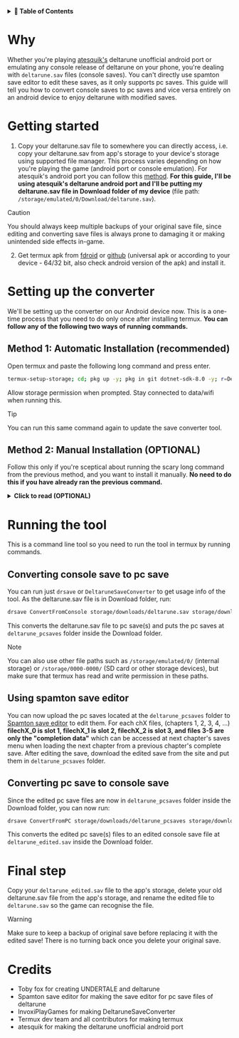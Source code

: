 <details>
  <summary><strong>📑 Table of Contents</strong></summary>

- [Why](#why)
- [Getting started](#getting-started)
- [Setting up the converter](#setting-up-the-converter)
  - [Method 1: Automatic Installation (recommended)](#method-1-automatic-installation-recommended)
  - [Method 2: Manual Installation (OPTIONAL)](#method-2-manual-installation-optional)
- [Running the tool](#running-the-tool)
  - [Converting console save to pc save](#converting-console-save-to-pc-save)
  - [Using spamton save editor](#using-spamton-save-editor)
  - [Converting pc save to console save](#converting-pc-save-to-console-save)
- [Final step](#final-step)
- [Credits](#credits)

</details>

# Why
Whether you're playing [atesquik's](https://discord.gg/ates-cellar-1158001681477402745) deltarune unofficial android port or emulating any console release of deltarune on your phone, you're dealing with `deltarune.sav` files (console saves). You can't directly use spamton save editor to edit these saves, as it only supports pc saves. This guide will tell you how to convert console saves to pc saves and vice versa entirely on an android device to enjoy deltarune with modified saves.

# Getting started
1. Copy your deltarune.sav file to somewhere you can directly access, i.e. copy your deltarune.sav from app's storage to your device's storage using supported file manager. This process varies depending on how you're playing the game (android port or console emulation). For atesquik's android port you can follow this [method](https://discord.com/channels/1158001681477402745/1327748080556183573/1392485803145302038). **For this guide, I'll be using atesquik's deltarune android port and I'll be putting my deltarune.sav file in Download folder of my device** (file path: `/storage/emulated/0/Download/deltarune.sav`).
> [!CAUTION]
> You should always keep multiple backups of your original save file, since editing and converting save files is always prone to damaging it or making unintended side effects in-game.
2. Get termux apk from [fdroid](https://f-droid.org/en/packages/com.termux/) or [github](https://github.com/termux/termux-app/releases) (universal apk or according to your device - 64/32 bit, also check android version of the apk) and install it.

# Setting up the converter
We'll be setting up the converter on our Android device now. This is a one-time process that you need to do only once after installing termux. **You can follow any of the following two ways of running commands.**
## Method 1: Automatic Installation (recommended)
Open termux and paste the following long command and press enter.
```bash
termux-setup-storage; cd; pkg up -y; pkg in git dotnet-sdk-8.0 -y; r=DeltaruneSaveConverter; git clone https://github.com/InvoxiPlayGames/$r; cd $r; dotnet build *.sln; d=~/DRSaveConverter; rm -rf $d; mkdir -p $d; cp -a bin/Debug/net8.0/* $d; cd; rm -rf $r; b=~/.bashrc; echo "export PATH=\$PATH:$d" >>$b; echo "alias drsave=$r" >>$b; . $b
```
Allow storage permission when prompted. Stay connected to data/wifi when running this.
> [!TIP]
> You can run this same command again to update the save converter tool.
## Method 2: Manual Installation (OPTIONAL)
Follow this only if you're sceptical about running the scary long command from the previous method, and you want to install it manually. **No need to do this if you have already ran the previous command.**
<details>
<summary><strong>Click to read (OPTIONAL)</strong></summary>
Here's a manual list of commands with short explanation of the steps to get, build and setup the tool step-by-step:

i. Allow Termux to access shared storage, please allow storage permission when prompted
`termux-setup-storage`

ii. Change to home directory
`cd`

iii. Update package lists and upgrade all packages, stay connected to data/wifi when running this
`pkg update -y`
`pkg upgrade -y`

iv. Install Git and .NET SDK 8.0, stay connected to data/wifi when running this
`pkg install git dotnet-sdk-8.0 -y`

v. Clone the Deltarune Save Converter repository from GitHub, stay connected to data/wifi when running this
`git clone https://github.com/InvoxiPlayGames/DeltaruneSaveConverter`

vi. Change into the cloned repository directory
`cd DeltaruneSaveConverter`

vii. Build the .NET solution in the repository
`dotnet build DeltaruneSaveConverter.sln`

viii. Create a directory to store the built converter tool
`mkdir -p ~/DRSaveConverter`

ix. Copy all built files to the new directory (ensuring it overwrites existing files for updating purposes, if any)
`cp -a --remove-destination bin/Debug/net8.0/* ~/DRSaveConverter`

x. Return to home directory
`cd`

xi. Remove the cloned GitHub repository to clean up
`rm -rf DeltaruneSaveConverter`

xii. Add the converter tool directory to PATH in .bashrc
`echo "export PATH=\$PATH:~/DRSaveConverter" >> ~/.bashrc`

xiii. Add a shortcut alias for running the tool
`echo "alias drsave='DeltaruneSaveConverter'" >> ~/.bashrc`

xiv. Reload the updated .bashrc
`source ~/.bashrc`
</details>

# Running the tool
This is a command line tool so you need to run the tool in termux by running commands.
## Converting console save to pc save
You can run just `drsave` or `DeltaruneSaveConverter` to get usage info of the tool. As the deltarune.sav file is in Download folder, run:
```bash
drsave ConvertFromConsole storage/downloads/deltarune.sav storage/downloads/deltarune_pcsaves
```
This converts the deltarune.sav file to pc save(s) and puts the pc saves at `deltarune_pcsaves` folder inside the Download folder.
> [!NOTE]
> You can also use other file paths such as `/storage/emulated/0/` (internal storage) or `/storage/0000-0000/` (SD card or other storage devices), but make sure that termux has read and write permission in these paths.
## Using spamton save editor
You can now upload the pc saves located at the `deltarune_pcsaves` folder to [Spamton save editor](https://saveeditor.spamton.com/) to edit them. For each chX files, (chapters 1, 2, 3, 4, ...) **filechX_0 is slot 1, filechX_1 is slot 2, filechX_2 is slot 3, and files 3-5 are only the "completion data"** which can be accessed at next chapter's saves menu when loading the next chapter from a previous chapter's complete save. After editing the save, download the edited save from the site and put them in `deltarune_pcsaves` folder.
## Converting pc save to console save
Since the edited pc save files are now in `deltarune_pcsaves` folder inside the Download folder, you can now run:
```bash
drsave ConvertFromPC storage/downloads/deltarune_pcsaves storage/downloads/deltarune_edited.sav
```
This converts the edited pc save(s) files to an edited console save file at `deltarune_edited.sav` inside the Download folder.
# Final step
Copy your `deltarune_edited.sav` file to the app's storage, delete your old deltarune.sav file from the app's storage, and rename the edited file to `deltarune.sav` so the game can recognise the file.
> [!WARNING]
> Make sure to keep a backup of original save before replacing it with the edited save! There is no turning back once you delete your original save.
# Credits
- Toby fox for creating UNDERTALE and deltarune
- Spamton save editor for making the save editor for pc save files of deltarune
- InvoxiPlayGames for making DeltaruneSaveConverter
- Termux dev team and all contributors for making termux
- atesquik for making the deltarune unofficial android port
